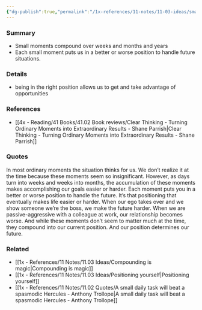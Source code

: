 ```yaml
---
{"dg-publish":true,"permalink":"/1x-references/11-notes/11-03-ideas/small-moments-define-our-position-our-position-defines-our-future/","title":"Small moments define our position. Our position defines our future","created":"2023-12-01T11:46:55.000+03:00","updated":"2024-02-14T20:18:24.061+03:00"}
---
```



### Summary
- Small moments compound over weeks and months and years
- Each small moment puts us in a better or worse position to handle future situations.

### Details
- being in the right position allows us to get and take advantage of opportunities

### References
- [[4x - Reading/41 Books/41.02 Book reviews/Clear Thinking - Turning Ordinary Moments into Extraordinary Results - Shane  Parrish\|Clear Thinking - Turning Ordinary Moments into Extraordinary Results - Shane  Parrish]] 

### Quotes
In most ordinary moments the situation thinks for us. We don’t realize it
at the time because these moments seem so insignificant. However, as days turn into weeks and weeks into months, the accumulation of these moments makes accomplishing our goals easier or harder. Each moment puts you in a better or worse position to handle the future.
It’s that positioning that eventually makes life easier or harder. When our ego takes over and we show someone we’re the boss, we make the future harder. When we are passive-aggressive with a colleague at work, our relationship becomes worse. And while these moments don’t seem to matter much at the time, they compound into our current position. And our position determines our future.

### Related
- [[1x - References/11 Notes/11.03 Ideas/Compounding is magic\|Compounding is magic]]
- [[1x - References/11 Notes/11.03 Ideas/Positioning yourself\|Positioning yourself]]
- [[1x - References/11 Notes/11.02 Quotes/A small daily task will beat a spasmodic Hercules - Anthony Trollope\|A small daily task will beat a spasmodic Hercules - Anthony Trollope]]